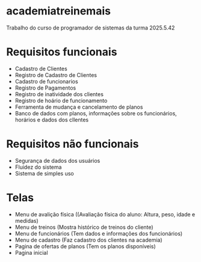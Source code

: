 # academiatreinemais
Trabalho do curso de programador de sistemas da turma 2025.5.42

# Requisitos funcionais
- Cadastro de Clientes
- Registro de Cadastro de Clientes 
- Cadastro de funcionarios
- Registro de Pagamentos
- Registro de inatividade dos clientes
- Registro de hoário de funcionamento
- Ferramenta de mudança e cancelamento de planos
- Banco de dados com planos, informações sobre os funcionários, horários e dados dos cllentes 

  
# Requisitos não funcionais
- Segurança de dados dos usuários
- Fluidez do sistema
- Sistema de simples uso

# Telas
- Menu de avalição física ((Avaliação física do aluno: Altura, peso, idade e medidas) 
- Menu de treinos (Mostra histórico de treinos do cliente)
- Menu de funcionários (Tem dados e informações dos funcionários)
- Menu de cadastro (Faz cadastro dos clientes na academia)
- Pagina de ofertas de planos (Tem os planos disponíveis)
- Pagina inicial
